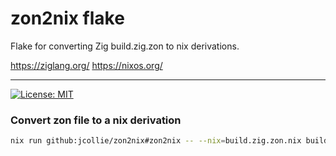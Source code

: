 # zon2nix flake

Flake for converting Zig build.zig.zon to nix derivations.

https://ziglang.org/
https://nixos.org/

---

[![License: MIT](https://img.shields.io/badge/License-MIT-yellow.svg)](https://opensource.org/licenses/MIT)


### Convert zon file to a nix derivation

```bash
nix run github:jcollie/zon2nix#zon2nix -- --nix=build.zig.zon.nix build.zig.zon
```
